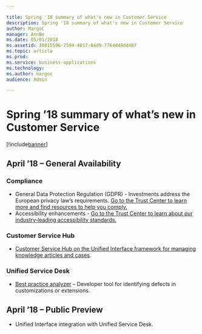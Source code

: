 ```yaml
---

title: Spring '18 summary of what's new in Customer Service
description: Spring '18 summary of what's new in Customer Service
author: MargoC
manager: AnnBe
ms.date: 05/01/2018
ms.assetid: 30015596-7594-4817-84d9-7764d49dd407
ms.topic: article
ms.prod: 
ms.service: business-applications
ms.technology: 
ms.author: margoc
audience: Admin

---
```

# Spring ’18 summary of what’s new in Customer Service




[!include[banner](../../includes/banner.md)]

## April ’18 – General Availability

### Compliance

- General Data Protection Regulation (GDPR) - Investments address the European privacy law’s requirements. [Go to the Trust Center to learn more and find resources to help you comply.](https://www.microsoft.com/en-us/TrustCenter/Privacy/gdpr/default.aspx)
- Accessibility enhancements - [Go to the Trust Center to learn about our industry‑leading accessibility standards.](https://www.microsoft.com/en-us/trustcenter/compliance/accessibility)

### Customer Service Hub

- [Customer Service Hub on the Unified Interface framework for managing knowledge articles and cases](efficient-case-resolution.md).

### Unified Service Desk

- [Best practice analyzer](best-practice-analyzer-unified-service-desk.md) – Developer tool for identifying defects in customizations or extensions.

## April ’18 – Public Preview

- Unified Interface integration with Unified Service Desk.

